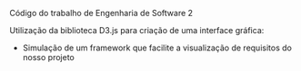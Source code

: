 Código do trabalho de Engenharia de Software 2

Utilização da biblioteca D3.js para criação de uma interface gráfica:
- Simulação de um framework que facilite a visualização de requisitos do nosso projeto
